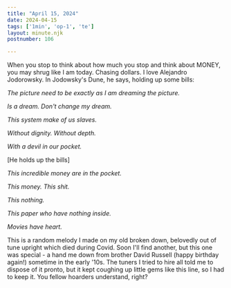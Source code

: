 ```yaml
---
title: "April 15, 2024"
date: 2024-04-15
tags: ['1min', 'op-1', 'te']
layout: minute.njk
postnumber: 106

---
```


When you stop to think about how much you stop and think about MONEY, you may shrug like I am today. Chasing dollars. I love Alejandro Jodorowsky. In Jodowsky's Dune, he says, holding up some bills:


*The picture need to be exactly as I am dreaming the picture.*

*Is a dream. Don't change my dream.*

*This system make of us slaves.*

*Without dignity. Without depth.*

*With a devil in our pocket.*

[He holds up the bills]

*This incredible money are in the pocket.*

*This money. This shit.*

*This nothing.*

*This paper who have nothing inside.*

*Movies have heart.*

This is a random melody I made on my old broken down, belovedly out of tune upright which died during Covid. Soon I'll find another, but this one was special - a hand me down from brother David Russell (happy birthday again!) sometime in the early '10s. The tuners I tried to hire all told me to dispose of it pronto, but it kept coughing up little gems like this line, so I had to keep it. You fellow hoarders understand, right?